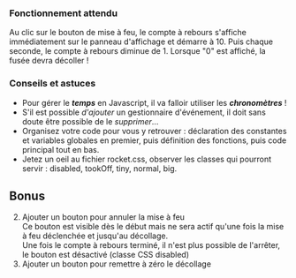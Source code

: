 ### Fonctionnement attendu
Au clic sur le bouton de mise à feu, le compte à rebours s'affiche immédiatement sur le panneau d'affichage et démarre à 10.  Puis chaque seconde, le compte à rebours diminue de 1. Lorsque "0" est affiché, la fusée devra décoller !


### Conseils et astuces

 - Pour gérer le ***temps*** en Javascript, il va falloir utiliser les ***chronomètres*** !
 - S'il est possible *d'ajouter* un gestionnaire d'événement, il doit sans doute être possible de le *supprimer*...
 - Organisez votre code pour vous y retrouver : déclaration des constantes et variables globales en premier, puis définition des fonctions, puis code principal tout en bas.
 - Jetez un oeil au fichier rocket.css, observer les classes qui pourront servir : disabled, tookOff, tiny, normal, big.

## Bonus
 2. Ajouter un bouton pour annuler la mise à feu   
    Ce bouton est visible dès le début mais ne sera actif qu'une fois la mise à feu déclenchée et jusqu'au décollage.   
    Une fois le compte à rebours terminé, il n'est plus possible de l'arrêter, le bouton est désactivé (classe CSS disabled)
 3. Ajouter un bouton pour remettre à zéro le décollage
